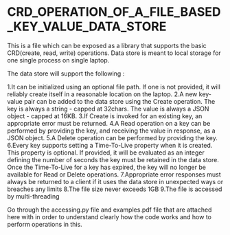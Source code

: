 # CRD_OPERATION_OF_A_FILE_BASED_KEY_VALUE_DATA_STORE

This is a file which can be exposed as a library that supports the basic CRD(create, read, write) operations. Data store is meant to local storage for one single process on single laptop.

The data store will support the following :

1.It can be initialized using an optional file path. If one is not provided, it will reliably create itself in a reasonable location on the laptop.
2.A new key-value pair can be added to the data store using the Create operation. The key is always a string - capped at 32chars. The value is always a JSON object - capped at 16KB.
3.If Create is invoked for an existing key, an appropriate error must be returned.
4.A Read operation on a key can be performed by providing the key, and receiving the value in response, as a JSON object.
5.A Delete operation can be performed by providing the key.
6.Every key supports setting a Time-To-Live property when it is created. This property is optional. If provided, it will be evaluated as an integer defining the number of seconds the key must be retained in the data store. Once the Time-To-Live for a key has expired, the key will no longer be available for Read or Delete operations.
7.Appropriate error responses must always be returned to a client if it uses the data store in unexpected ways or breaches any limits
8.The file size never exceeds 1GB
9.The file is accessed by multi-threading

Go through the accessing.py file and examples.pdf file that are attached here with in order to understand clearly how the code works and how to perform operations in this.
